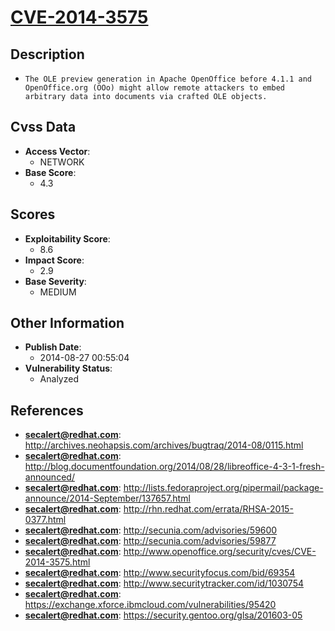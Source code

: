 
# [CVE-2014-3575](https://cve.mitre.org/cgi-bin/cvename.cgi?name=CVE-2014-3575)

## Description

- `The OLE preview generation in Apache OpenOffice before 4.1.1 and OpenOffice.org (OOo) might allow remote attackers to embed arbitrary data into documents via crafted OLE objects.`

## Cvss Data

- **Access Vector**:
  - NETWORK
- **Base Score**:
  - 4.3

## Scores

- **Exploitability Score**:
  - 8.6
- **Impact Score**:
  - 2.9
- **Base Severity**:
  - MEDIUM

## Other Information

- **Publish Date**:
  - 2014-08-27 00:55:04
- **Vulnerability Status**:
  - Analyzed

## References

- **secalert@redhat.com**: http://archives.neohapsis.com/archives/bugtraq/2014-08/0115.html
- **secalert@redhat.com**: http://blog.documentfoundation.org/2014/08/28/libreoffice-4-3-1-fresh-announced/
- **secalert@redhat.com**: http://lists.fedoraproject.org/pipermail/package-announce/2014-September/137657.html
- **secalert@redhat.com**: http://rhn.redhat.com/errata/RHSA-2015-0377.html
- **secalert@redhat.com**: http://secunia.com/advisories/59600
- **secalert@redhat.com**: http://secunia.com/advisories/59877
- **secalert@redhat.com**: http://www.openoffice.org/security/cves/CVE-2014-3575.html
- **secalert@redhat.com**: http://www.securityfocus.com/bid/69354
- **secalert@redhat.com**: http://www.securitytracker.com/id/1030754
- **secalert@redhat.com**: https://exchange.xforce.ibmcloud.com/vulnerabilities/95420
- **secalert@redhat.com**: https://security.gentoo.org/glsa/201603-05
